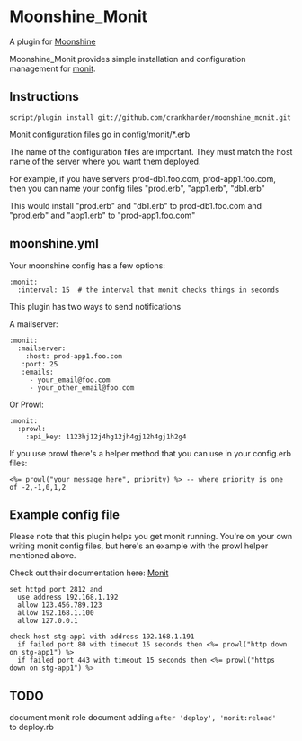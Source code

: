 Moonshine_Monit
===============

A plugin for [Moonshine](http://github.com/railsmachine/moonshine)

Moonshine_Monit provides simple installation and configuration management for [monit](http://mmonit.com/monit/).

Instructions
------------

    script/plugin install git://github.com/crankharder/moonshine_monit.git

Monit configuration files go in config/monit/*.erb

The name of the configuration files are important.  They must match the host name of the server where you want them deployed.

For example, if you have servers prod-db1.foo.com, prod-app1.foo.com, then you can name your config files "prod.erb", "app1.erb", "db1.erb"

This would install "prod.erb" and "db1.erb" to prod-db1.foo.com  and "prod.erb" and "app1.erb" to "prod-app1.foo.com"

moonshine.yml
-------------

Your moonshine config has a few options:

    :monit:
      :interval: 15  # the interval that monit checks things in seconds

This plugin has two ways to send notifications

A mailserver:

    :monit:
      :mailserver:
        :host: prod-app1.foo.com
       :port: 25
       :emails:
         - your_email@foo.com
         - your_other_email@foo.com

Or Prowl:

    :monit:
      :prowl:
        :api_key: 1123hj12j4hg12jh4gj12h4gj1h2g4
    

If you use prowl there's a helper method that you can use in your config.erb files:

    <%= prowl("your message here", priority) %> -- where priority is one of -2,-1,0,1,2    


Example config file
-------------------

Please note that this plugin helps you get monit running.  You're on your own writing monit config files, but here's an example with the prowl helper mentioned above.

Check out their documentation here: [Monit](http://mmonit.com/monit/documentation/)

    set httpd port 2812 and
      use address 192.168.1.192
      allow 123.456.789.123
      allow 192.168.1.100
      allow 127.0.0.1

    check host stg-app1 with address 192.168.1.191
      if failed port 80 with timeout 15 seconds then <%= prowl("http down on stg-app1") %>
      if failed port 443 with timeout 15 seconds then <%= prowl("https down on stg-app1") %>


TODO
----------
document monit role
document adding `after 'deploy', 'monit:reload'  ` to deploy.rb
